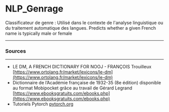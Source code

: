 # NLP_Genrage

Classificateur de genre : Utilisé dans le contexte de l'analyse linguistique ou du traitement automatique des langues. Predicts whether a given French name is typically male or female

---

### Sources

---

* LE DM, A FRENCH DICTIONARY FOR NOOJ - FRANÇOIS Trouilleux [https://www.ortolang.fr/market/lexicons/le-dm](https://www.ortolang.fr/market/lexicons/le-dm)
* Dictionnaire de l’Académie française de 1932-35 (8e édition) disponible au format Mobipocket grâce au travail de Gérard Legrand [https://www.ebooksgratuits.com/ebooks.php](https://www.ebooksgratuits.com/ebooks.php)
* Tutoriels Pytorch [pytorch.org](https://pytorch.org/tutorials/intermediate/char_rnn_classification_tutorial)
